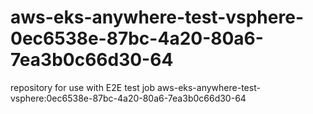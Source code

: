 # aws-eks-anywhere-test-vsphere-0ec6538e-87bc-4a20-80a6-7ea3b0c66d30-64
repository for use with E2E test job aws-eks-anywhere-test-vsphere:0ec6538e-87bc-4a20-80a6-7ea3b0c66d30-64
